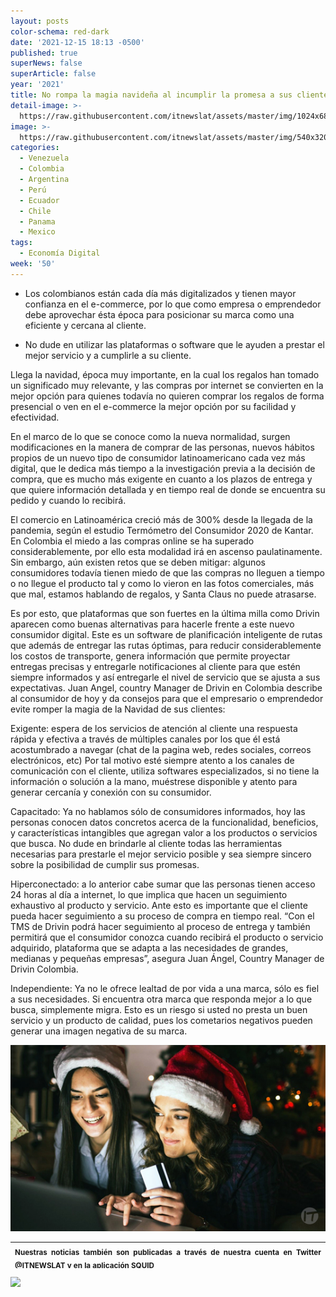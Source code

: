 ```yaml
---
layout: posts
color-schema: red-dark
date: '2021-12-15 18:13 -0500'
published: true
superNews: false
superArticle: false
year: '2021'
title: No rompa la magia navideña al incumplir la promesa a sus clientes
detail-image: >-
  https://raw.githubusercontent.com/itnewslat/assets/master/img/1024x680/Compras-Online-Navidad-g.jpg
image: >-
  https://raw.githubusercontent.com/itnewslat/assets/master/img/540x320/Compras-Online-Navidad-p.jpg
categories:
  - Venezuela
  - Colombia
  - Argentina
  - Perú
  - Ecuador
  - Chile
  - Panama
  - Mexico
tags:
  - Economía Digital
week: '50'
---
```

- Los colombianos están cada día más digitalizados y tienen mayor confianza en el e-commerce, por lo que como empresa o emprendedor debe aprovechar ésta época para posicionar su marca como una eficiente y cercana al cliente.

- No dude en utilizar las plataformas o software que le ayuden a prestar el mejor servicio y a cumplirle a su cliente.

Llega la navidad, época muy importante, en la cual los regalos han tomado un significado muy relevante, y las compras por internet se convierten en la mejor opción para quienes todavía no quieren comprar los regalos de forma presencial o ven en el e-commerce la mejor opción por su facilidad y efectividad.
 
En el marco de lo que se conoce como la nueva normalidad, surgen modificaciones en la manera de comprar de las personas, nuevos hábitos propios de un nuevo tipo de consumidor latinoamericano cada vez más digital, que le dedica más tiempo a la investigación previa a la decisión de compra, que es mucho más exigente en cuanto a los plazos de entrega y que quiere información detallada y en tiempo real de donde se encuentra su pedido y cuando lo recibirá.

El comercio en Latinoamérica creció más de 300% desde la llegada de la pandemia, según el estudio Termómetro del Consumidor 2020 de Kantar. En Colombia el miedo a las compras online se ha superado considerablemente, por ello esta modalidad irá en ascenso paulatinamente. Sin embargo, aún existen retos que se deben mitigar: algunos consumidores todavía tienen miedo de que las compras no lleguen a tiempo o no llegue el producto tal y como lo vieron en las fotos comerciales, más que mal, estamos hablando de regalos, y Santa Claus no puede atrasarse.
 
Es por esto, que plataformas que son fuertes en la última milla como Drivin aparecen como buenas alternativas para hacerle frente a este nuevo consumidor digital. Este es un software de planificación inteligente de rutas que además de entregar las rutas óptimas, para reducir considerablemente los costos de transporte, genera información que permite proyectar entregas precisas y entregarle notificaciones al cliente para que estén siempre informados y así entregarle el nivel de servicio que se ajusta a sus expectativas. Juan Angel, country Manager de Drivin en Colombia describe al consumidor de hoy y da consejos para que el empresario o emprendedor evite romper la magia de la Navidad de sus clientes:
 
Exigente: espera de los servicios de atención al cliente una respuesta rápida y efectiva a través de múltiples canales por los que él está acostumbrado a navegar (chat de la pagina web, redes sociales, correos electrónicos, etc) Por tal motivo esté siempre atento a los canales de comunicación con el cliente, utiliza softwares especializados, si no tiene la información o solución a la mano, muéstrese disponible y atento para generar cercanía y conexión con su consumidor.

Capacitado: Ya no hablamos sólo de consumidores informados, hoy las personas conocen datos concretos acerca de la funcionalidad, beneficios, y características intangibles que agregan valor a los productos o servicios que busca. No dude en brindarle al cliente todas las herramientas necesarias para prestarle el mejor servicio posible y sea siempre sincero sobre la posibilidad de cumplir sus promesas.

Hiperconectado: a lo anterior cabe sumar que las personas tienen acceso 24 horas al día a internet, lo que implica que hacen un seguimiento exhaustivo al producto y servicio. Ante esto es importante que el cliente pueda hacer seguimiento a su proceso de compra en tiempo real. “Con el TMS de Drivin podrá hacer seguimiento al proceso de entrega y también permitirá que el consumidor conozca cuando recibirá el producto o servicio adquirido, plataforma que se adapta a las necesidades de grandes, medianas y pequeñas empresas”, asegura Juan Ángel, Country Manager de Drivin Colombia.

Independiente: Ya no le ofrece lealtad de por vida a una marca, sólo es fiel a sus necesidades. Si encuentra otra marca que responda mejor a lo que busca, simplemente migra. Esto es un riesgo si usted no presta un buen servicio y un producto de calidad, pues los cometarios negativos pueden generar una imagen negativa de su marca.

![](https://raw.githubusercontent.com/itnewslat/assets/master/img/540x320/Compras-Online-Navidad-p.jpg)

<table style="height: 42px;" width="569">
<tbody>
<tr>
<td style="text-align: justify;"><sub><strong>Nuestras noticias también son publicadas a través de nuestra cuenta en Twitter <a href="https://twitter.com/itnewslat?lang=es">@ITNEWSLAT</a> y en la aplicación <a href="https://squidapp.co/en/">SQUID</a></strong></sub></td>
</tr>
</tbody>
</table>

<img src="https://tracker.metricool.com/c3po.jpg?hash=56f88a41e39ab42c063cc51676587a04"/>